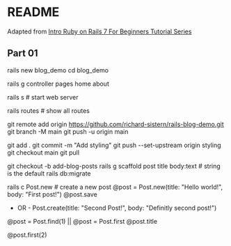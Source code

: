 # README

Adapted from [Intro Ruby on Rails 7 For Beginners Tutorial Series](https://www.youtube.com/playlist?list=PL3mtAHT_eRezB9fnoIcKS4vYFjm23vddb)

## Part 01

rails new blog_demo
cd blog_demo

rails g controller pages home about

rails s # start web server

rails routes # show all routes

git remote add origin https://github.com/richard-sistern/rails-blog-demo.git
  git branch -M main
  git push -u origin main

git add .
git commit -m "Add styling"
git push --set-upstream origin styling
git checkout main
git pull

git checkout -b add-blog-posts
rails g scaffold post title body:text # string is the default
rails db:migrate

rails c
Post.new # create a new post
@post = Post.new(title: "Hello world!", body: "First post!")
@post.save

- OR -
Post.create(title: "Second Post!", body: "Definitly second post!")

@post = Post.find(1) || @post = Post.first
@post.title

@post.first(2)
